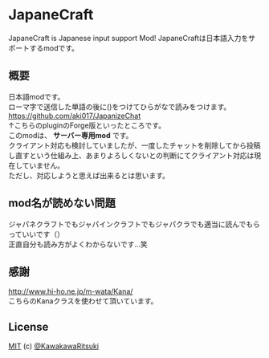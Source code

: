 # JapaneCraft
JapaneCraft is Japanese input support Mod!
JapaneCraftは日本語入力をサポートするmodです。

## 概要
日本語modです。   
ローマ字で送信した単語の後に()をつけてひらがなで読みをつけます。   
https://github.com/aki017/JapanizeChat   
↑こちらのpluginのForge版といったところです。   
このmodは、 **サーバー専用mod** です。   
クライアント対応も検討していましたが、一度したチャットを削除してから投稿し直すという仕組み上、あまりよろしくないとの判断にてクライアント対応は現在していません。   
ただし、対応しようと思えば出来るとは思います。   

## mod名が読めない問題
ジャパネクラフトでもジャパインクラフトでもジャパクラでも適当に読んでもらっていいです（）   
正直自分も読み方がよくわからないです...笑

## 感謝
http://www.hi-ho.ne.jp/m-wata/Kana/   
こちらのKanaクラスを使わせて頂いています。

## License
[MIT](http://kawakawaritsuki.mit-license.org) (c) [@KawakawaRitsuki](http://github.com/KawakawaRitsuki)
